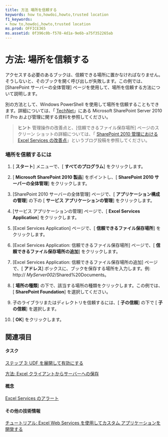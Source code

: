 ```yaml
---
title: 方法 場所を信頼する
keywords: how to,howdoi,howto,trusted location
f1_keywords:
- how to,howdoi,howto,trusted location
ms.prod: OFFICE365
ms.assetid: 0f396c0b-f578-4d1a-9e6b-a75f352265ab
---
```



# 方法: 場所を信頼する

アクセスする必要のあるブックは、信頼できる場所に置かなければなりません。そうしないと、そのブックを開く呼び出しが失敗します。この例では、[SharePoint サーバーの全体管理] ページを使用して、場所を信頼する方法について説明します。 
  
    
    

別の方法として、Windows PowerShell を使用して場所を信頼することもできます。詳細については、「 [TechNet](http://technet.microsoft.com/ja-jp/library/ee428287%28office.14%29.aspx)」にある Microsoft SharePoint Server 2010 IT Pro および管理に関する資料を参照してください。 
> **ヒント**
> 管理操作の改善点と、[信頼できるファイル保存場所] ページのスクリーン ショットの詳細については、「 [SharePoint 2010 管理における Excel Services の改善点](http://blogs.msdn.com/excel/archive/2009/11/16/excel-services-in-sharepoint-2010-administration-improvements.aspx)」というブログ投稿を参照してください。 
  
    
    


### 場所を信頼するには


1. [ **スタート**] メニューで、[ **すべてのプログラム**] をクリックします。 
    
  
2. [ **Microsoft SharePoint 2010 製品**] をポイントし、[ **SharePoint 2010 サーバーの全体管理**] をクリックします。 
    
  
3. [SharePoint 2010 サーバーの全体管理] ページで、[ **アプリケーション構成の管理**] の下の [ **サービス アプリケーションの管理**] をクリックします。
    
  
4. [サービス アプリケーションの管理] ページで、[ **Excel Services Application**] をクリックします。
    
  
5. [Excel Services Application] ページで、[ **信頼できるファイル保存場所**] をクリックします。 
    
  
6. [Excel Services Application: 信頼できるファイル保存場所] ページで、[ **信頼できるファイル保存場所の追加**] をクリックします。 
    
  
7. [Excel Services Application: 信頼できるファイル保存場所の追加] ページで、[ **アドレス**] ボックスに、ブックを保存する場所を入力します。例: http:// _MyServer002_/Shared%20Documents。 
    
  
8. [ **場所の種類**] の下で、該当する場所の種類をクリックします。この例では、[ **SharePoint Foundation**] を選択してください。
    
  
9. 子のライブラリまたはディレクトリを信頼するには、[ **子の信頼**] の下で [ **子の信頼**] を選択します。
    
  
10. [ **OK**] をクリックします。
    
  

## 関連項目


#### タスク


  
    
    
 [ステップ 3: UDF を展開して有効にする](step-3-deploying-and-enabling-udfs.md)
  
    
    
 [方法: Excel クライアントからサーバーへの保存](how-to-save-from-excel-client-to-the-server.md)
#### 概念


  
    
    
 [Excel Services のアラート](excel-services-alerts.md)
#### その他の技術情報


  
    
    
 [チュートリアル: Excel Web Services を使用してカスタム アプリケーションを開発する](walkthrough-developing-a-custom-application-using-excel-web-services.md)
